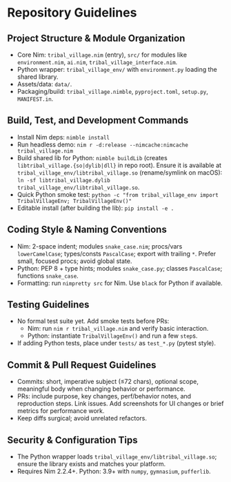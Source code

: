 # Repository Guidelines

## Project Structure & Module Organization
- Core Nim: `tribal_village.nim` (entry), `src/` for modules like `environment.nim`, `ai.nim`, `tribal_village_interface.nim`.
- Python wrapper: `tribal_village_env/` with `environment.py` loading the shared library.
- Assets/data: `data/`.
- Packaging/build: `tribal_village.nimble`, `pyproject.toml`, `setup.py`, `MANIFEST.in`.

## Build, Test, and Development Commands
- Install Nim deps: `nimble install`
- Run headless demo: `nim r -d:release --nimcache:nimcache tribal_village.nim`
- Build shared lib for Python: `nimble buildLib` (creates `libtribal_village.{so|dylib|dll}` in repo root). Ensure it is available at `tribal_village_env/libtribal_village.so` (rename/symlink on macOS): `ln -sf libtribal_village.dylib tribal_village_env/libtribal_village.so`.
- Quick Python smoke test: `python -c "from tribal_village_env import TribalVillageEnv; TribalVillageEnv()"`
- Editable install (after building the lib): `pip install -e .`

## Coding Style & Naming Conventions
- Nim: 2-space indent; modules `snake_case.nim`; procs/vars `lowerCamelCase`; types/consts `PascalCase`; export with trailing `*`. Prefer small, focused procs; avoid global state.
- Python: PEP 8 + type hints; modules `snake_case.py`; classes `PascalCase`; functions `snake_case`.
- Formatting: run `nimpretty src` for Nim. Use `black` for Python if available.

## Testing Guidelines
- No formal test suite yet. Add smoke tests before PRs:
  - Nim: run `nim r tribal_village.nim` and verify basic interaction.
  - Python: instantiate `TribalVillageEnv()` and run a few `step`s.
- If adding Python tests, place under `tests/` as `test_*.py` (pytest style).

## Commit & Pull Request Guidelines
- Commits: short, imperative subject (≤72 chars), optional scope, meaningful body when changing behavior or performance.
- PRs: include purpose, key changes, perf/behavior notes, and reproduction steps. Link issues. Add screenshots for UI changes or brief metrics for performance work.
- Keep diffs surgical; avoid unrelated refactors.

## Security & Configuration Tips
- The Python wrapper loads `tribal_village_env/libtribal_village.so`; ensure the library exists and matches your platform.
- Requires Nim 2.2.4+. Python: 3.9+ with `numpy`, `gymnasium`, `pufferlib`.
